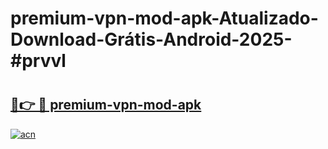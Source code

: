 # premium-vpn-mod-apk-Atualizado-Download-Grátis-Android-2025-#prvvl

# <h2><a href="https://ainizakaria.my?title=premium-vpn-mod-apk&ref=24M">🔗👉 🔴 premium-vpn-mod-apk</a></h2>

[![acn](https://github.com/user-attachments/assets/0f9c940e-d8b0-45ae-aac7-cd30a18b3e1c)](https://ainizakaria.my?title=premium-vpn-mod-apk&ref=24M)

